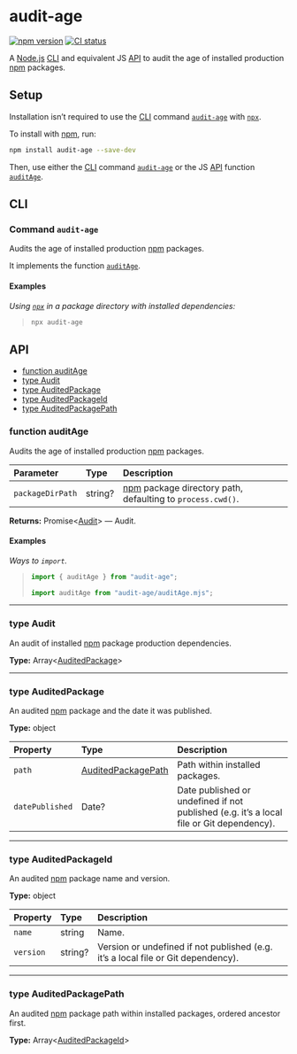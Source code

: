 # audit-age

[![npm version](https://badgen.net/npm/v/audit-age)](https://npm.im/audit-age) [![CI status](https://github.com/jaydenseric/audit-age/workflows/CI/badge.svg)](https://github.com/jaydenseric/audit-age/actions)

A [Node.js](https://nodejs.org) [CLI](#cli) and equivalent JS [API](#api) to audit the age of installed production [npm](https://npmjs.com) packages.

## Setup

Installation isn’t required to use the [CLI](#cli) command [`audit-age`](#command-audit-age) with [`npx`](https://docs.npmjs.com/cli/v7/commands/npx).

To install with [npm](https://npmjs.com/get-npm), run:

```sh
npm install audit-age --save-dev
```

Then, use either the [CLI](#cli) command [`audit-age`](#command-audit-age) or the JS [API](#api) function [`auditAge`](#function-auditage).

## CLI

### Command `audit-age`

Audits the age of installed production [npm](https://npmjs.com) packages.

It implements the function [`auditAge`](#function-auditage).

#### Examples

_Using [`npx`](https://docs.npmjs.com/cli/v7/commands/npx) in a package directory with installed dependencies:_

> ```sh
> npx audit-age
> ```

## API

- [function auditAge](#function-auditage)
- [type Audit](#type-audit)
- [type AuditedPackage](#type-auditedpackage)
- [type AuditedPackageId](#type-auditedpackageid)
- [type AuditedPackagePath](#type-auditedpackagepath)

### function auditAge

Audits the age of installed production [npm](https://npmjs.com) packages.

| Parameter | Type | Description |
| :-- | :-- | :-- |
| `packageDirPath` | string? | [npm](https://npmjs.com) package directory path, defaulting to `process.cwd()`. |

**Returns:** Promise<[Audit](#type-audit)> — Audit.

#### Examples

_Ways to `import`._

> ```js
> import { auditAge } from "audit-age";
> ```
>
> ```js
> import auditAge from "audit-age/auditAge.mjs";
> ```

---

### type Audit

An audit of installed [npm](https://npmjs.com) package production dependencies.

**Type:** Array<[AuditedPackage](#type-auditedpackage)>

---

### type AuditedPackage

An audited [npm](https://npmjs.com) package and the date it was published.

**Type:** object

| Property | Type | Description |
| :-- | :-- | :-- |
| `path` | [AuditedPackagePath](#type-auditedpackagepath) | Path within installed packages. |
| `datePublished` | Date? | Date published or undefined if not published (e.g. it’s a local file or Git dependency). |

---

### type AuditedPackageId

An audited [npm](https://npmjs.com) package name and version.

**Type:** object

| Property | Type | Description |
| :-- | :-- | :-- |
| `name` | string | Name. |
| `version` | string? | Version or undefined if not published (e.g. it’s a local file or Git dependency). |

---

### type AuditedPackagePath

An audited [npm](https://npmjs.com) package path within installed packages, ordered ancestor first.

**Type:** Array<[AuditedPackageId](#type-auditedpackageid)>
